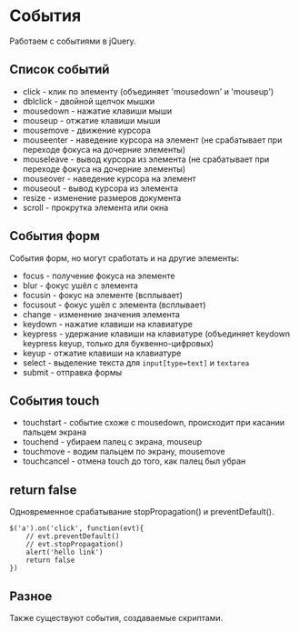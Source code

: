 # События
Работаем с событиями в jQuery.

## Список событий
- click - клик по элементу (объединяет 'mousedown' и 'mouseup')
- dblclick - двойной щелчок мышки
- mousedown - нажатие клавиши мыши
- mouseup - отжатие клавиши мыши
- mousemove - движение курсора
- mouseenter - наведение курсора на элемент (не срабатывает при переходе фокуса на дочерние элементы)
- mouseleave - вывод курсора из элемента (не срабатывает при переходе фокуса на дочерние элементы)
- mouseover - наведение курсора на элемент
- mouseout - вывод курсора из элемента
- resize - изменение размеров документа
- scroll - прокрутка элемента или окна

## События форм
События форм, но могут сработать и на другие элементы:

- focus - получение фокуса на элементе
- blur - фокус ушёл с элемента
- focusin - фокус на элементе (всплывает)
- focusout - фокус ушёл с элемента (всплывает)
- change - изменение значения элемента
- keydown - нажатие клавиши на клавиатуре
- keypress - удержание клавиши на клавиатуре (объединяет keydown keypress keyup, только для буквенно-цифровых)
- keyup - отжатие клавиши на клавиатуре
- select - выделение текста для `input[type=text]` и `textarea`
- submit - отправка формы

## События touch
- touchstart - событие схоже с mousedown, происходит при касании пальцем экрана
- touchend - убираем палец с экрана, mouseup
- touchmove - водим пальцем по экрану, mousemove
- touchcancel - отмена touch до того, как палец был убран

## return false
Одновременное срабатывание stopPropagation() и preventDefault().

    $('a').on('click', function(evt){
        // evt.preventDefault()
        // evt.stopPropagation()
        alert('hello link')
        return false
    })

## Разное
Также существуют события, создаваемые скриптами.
